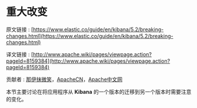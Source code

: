 # 重大改变

原文链接 : [https://www.elastic.co/guide/en/kibana/5.2/breaking-changes.html](https://www.elastic.co/guide/en/kibana/5.2/breaking-changes.html)

译文链接 : [http://www.apache.wiki/pages/viewpage.action?pageId=8159384](http://www.apache.wiki/pages/viewpage.action?pageId=8159384)

贡献者 : [那伊抹微笑](/display/~wangyangting)，[ApacheCN](/display/~apachecn)，[Apache中文网](/display/~apachechina)

本节主要讨论在将应用程序从 **Kibana** 的一个版本的迁移到另一个版本时需要注意的变化。